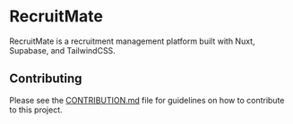 # RecruitMate

RecruitMate is a recruitment management platform built with Nuxt, Supabase, and TailwindCSS.

## Contributing
Please see the [CONTRIBUTION.md](./CONTRIBUTION.md) file for guidelines on how to contribute to this project.
